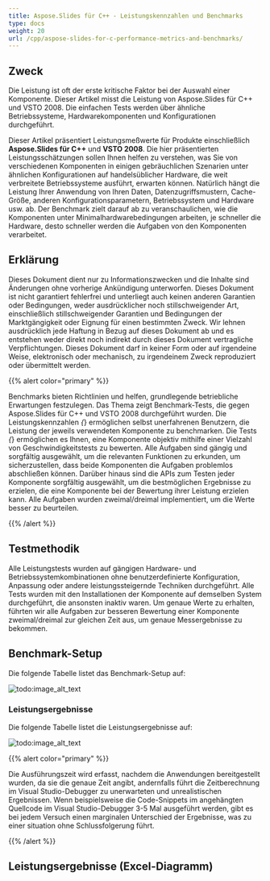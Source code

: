 ```yaml
---
title: Aspose.Slides für C++ - Leistungskennzahlen und Benchmarks
type: docs
weight: 20
url: /cpp/aspose-slides-for-c-performance-metrics-and-benchmarks/
---
```


## **Zweck**
Die Leistung ist oft der erste kritische Faktor bei der Auswahl einer Komponente. Dieser Artikel misst die Leistung von Aspose.Slides für C++ und VSTO 2008. Die einfachen Tests werden über ähnliche Betriebssysteme, Hardwarekomponenten und Konfigurationen durchgeführt.

Dieser Artikel präsentiert Leistungsmeßwerte für Produkte einschließlich **Aspose.Slides für C++** und **VSTO 2008**. Die hier präsentierten Leistungsschätzungen sollen Ihnen helfen zu verstehen, was Sie von verschiedenen Komponenten in einigen gebräuchlichen Szenarien unter ähnlichen Konfigurationen auf handelsüblicher Hardware, die weit verbreitete Betriebssysteme ausführt, erwarten können. Natürlich hängt die Leistung Ihrer Anwendung von Ihren Daten, Datenzugriffsmustern, Cache-Größe, anderen Konfigurationsparametern, Betriebssystem und Hardware usw. ab. Der Benchmark zielt darauf ab zu veranschaulichen, wie die Komponenten unter Minimalhardwarebedingungen arbeiten, je schneller die Hardware, desto schneller werden die Aufgaben von den Komponenten verarbeitet.

## **Erklärung**
Dieses Dokument dient nur zu Informationszwecken und die Inhalte sind Änderungen ohne vorherige Ankündigung unterworfen. Dieses Dokument ist nicht garantiert fehlerfrei und unterliegt auch keinen anderen Garantien oder Bedingungen, weder ausdrücklicher noch stillschweigender Art, einschließlich stillschweigender Garantien und Bedingungen der Marktgängigkeit oder Eignung für einen bestimmten Zweck. Wir lehnen ausdrücklich jede Haftung in Bezug auf dieses Dokument ab und es entstehen weder direkt noch indirekt durch dieses Dokument vertragliche Verpflichtungen. Dieses Dokument darf in keiner Form oder auf irgendeine Weise, elektronisch oder mechanisch, zu irgendeinem Zweck reproduziert oder übermittelt werden.

{{% alert color="primary" %}} 

Benchmarks bieten Richtlinien und helfen, grundlegende betriebliche Erwartungen festzulegen. Das Thema zeigt Benchmark-Tests, die gegen Aspose.Slides für C++ und VSTO 2008 durchgeführt wurden. Die Leistungskennzahlen *{*} ermöglichen selbst unerfahrenen Benutzern, die Leistung der jeweils verwendeten Komponente zu benchmarken. Die Tests *{*} ermöglichen es Ihnen, eine Komponente objektiv mithilfe einer Vielzahl von Geschwindigkeitstests zu bewerten. Alle Aufgaben sind gängig und sorgfältig ausgewählt, um die relevanten Funktionen zu erkunden, um sicherzustellen, dass beide Komponenten die Aufgaben problemlos abschließen können. Darüber hinaus sind die APIs zum Testen jeder Komponente sorgfältig ausgewählt, um die bestmöglichen Ergebnisse zu erzielen, die eine Komponente bei der Bewertung ihrer Leistung erzielen kann. Alle Aufgaben wurden zweimal/dreimal implementiert, um die Werte besser zu beurteilen.

{{% /alert %}} 

## **Testmethodik**
Alle Leistungstests wurden auf gängigen Hardware- und Betriebssystemkombinationen ohne benutzerdefinierte Konfiguration, Anpassung oder andere leistungssteigernde Techniken durchgeführt. Alle Tests wurden mit den Installationen der Komponente auf demselben System durchgeführt, die ansonsten inaktiv waren. Um genaue Werte zu erhalten, führten wir alle Aufgaben zur besseren Bewertung einer Komponente zweimal/dreimal zur gleichen Zeit aus, um genaue Messergebnisse zu bekommen.

## **Benchmark-Setup**
Die folgende Tabelle listet das Benchmark-Setup auf:

![todo:image_alt_text](/plugins/servlet/confluence/placeholder/unknown-attachment)
### **Leistungsergebnisse**
Die folgende Tabelle listet die Leistungsergebnisse auf:

![todo:image_alt_text](/plugins/servlet/confluence/placeholder/unknown-attachment)

{{% alert color="primary" %}} 

Die Ausführungszeit wird erfasst, nachdem die Anwendungen bereitgestellt wurden, da sie die genaue Zeit angibt, andernfalls führt die Zeitberechnung im Visual Studio-Debugger zu unerwarteten und unrealistischen Ergebnissen. Wenn beispielsweise die Code-Snippets im angehängten Quellcode im Visual Studio-Debugger 3-5 Mal ausgeführt werden, gibt es bei jedem Versuch einen marginalen Unterschied der Ergebnisse, was zu einer situation ohne Schlussfolgerung führt.

{{% /alert %}} 

## **Leistungsergebnisse (Excel-Diagramm)**